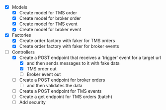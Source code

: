 - [x] Models
  - [x] Create model for TMS order
  - [x] Create model for broker order
  - [x] Create model for TMS event
  - [x] Create model for broker event
- [x] Factories
  - [x] Create order factory with faker for TMS orders
  - [x] Create order factory with faker for broker events
- [ ] Controllers
  - [x] Create a POST endpoint that receives a 'trigger' event for a target url
    - [x] and then sends messages to it with fake data
    - [x] TMS order out
    - [ ] Broker event out
  - [ ] Create a POST endpoint for broker orders
    - [ ] and then validates the data
  - [ ] Create a POST endpoint for TMS events
  - [ ] Create a get endpoint for TMS orders (batch)
  - [ ] Add security
